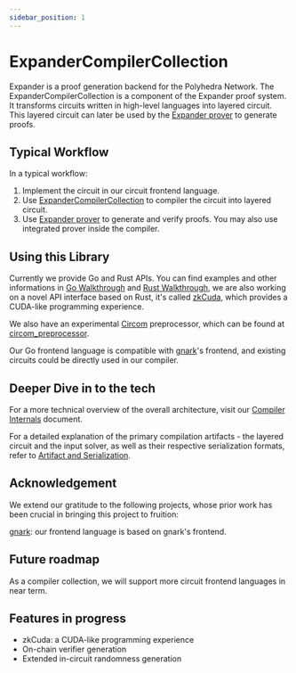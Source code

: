 ```yaml
---
sidebar_position: 1
---
```


# ExpanderCompilerCollection

Expander is a proof generation backend for the Polyhedra Network. The ExpanderCompilerCollection is a component of the Expander proof system. It transforms circuits written in high-level languages into layered circuit. This layered circuit can later be used by the [Expander prover](https://github.com/PolyhedraZK/Expander) to generate proofs.

## Typical Workflow

In a typical workflow:

1. Implement the circuit in our circuit frontend language.
2. Use [ExpanderCompilerCollection](https://github.com/PolyhedraZK/ExpanderCompilerCollection) to compiler the circuit into layered circuit.
3. Use [Expander prover](https://github.com/PolyhedraZK/Expander) to generate and verify proofs. You may also use integrated prover inside the compiler.

## Using this Library

Currently we provide Go and Rust APIs. You can find examples and other informations in [Go Walkthrough](go/intro) and [Rust Walkthrough](rust/intro), we are also working on a novel API interface based on Rust, it's called [zkCuda](cuda/cuda_like_frontend), which provides a CUDA-like programming experience.

We also have an experimental [Circom](https://github.com/iden3/circom) preprocessor, which can be found at [circom_preprocessor](https://github.com/PolyhedraZK/ExpanderCompilerCollection/tree/v0.0.3/circom_preprocessor).

Our Go frontend language is compatible with [gnark](https://github.com/ConsenSys/gnark)'s frontend, and existing circuits could be directly used in our compiler.

## Deeper Dive in to the tech

For a more technical overview of the overall architecture, visit our [Compiler Internals](internal/intro) document.

For a detailed explanation of the primary compilation artifacts - the layered circuit and the input solver, as well as their respective serialization formats, refer to [Artifact and Serialization](internal/artifact_and_serialization).

## Acknowledgement

We extend our gratitude to the following projects, whose prior work has been crucial in bringing this project to fruition:

[gnark](https://github.com/Consensys/gnark): our frontend language is based on gnark's frontend.

## Future roadmap

As a compiler collection, we will support more circuit frontend languages in near term.

## Features in progress

- zkCuda: a CUDA-like programming experience
- On-chain verifier generation
- Extended in-circuit randomness generation
